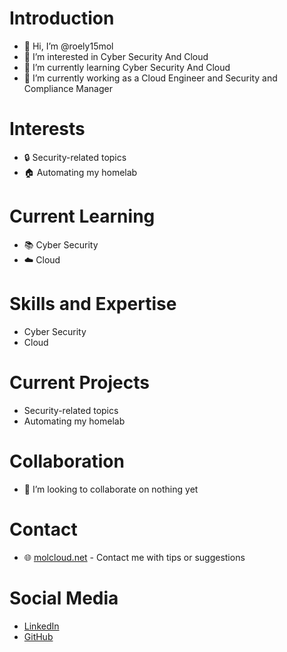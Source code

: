 # Introduction
- 👋 Hi, I’m @roely15mol
- 👀 I’m interested in Cyber Security And Cloud
- 🌱 I’m currently learning Cyber Security And Cloud
- 💼 I’m currently working as a Cloud Engineer and Security and Compliance Manager

# Interests
- 🔒 Security-related topics
- 🏠 Automating my homelab

# Current Learning
- 📚 Cyber Security
- ☁️ Cloud

# Skills and Expertise
- Cyber Security
- Cloud

# Current Projects
- Security-related topics
- Automating my homelab

# Collaboration
- 💞️ I’m looking to collaborate on nothing yet

# Contact
- 🌐 [molcloud.net](https://molcloud.net) - Contact me with tips or suggestions

# Social Media
- [LinkedIn](https://www.linkedin.com/in/roelof-mol-520931100/)
- [GitHub](https://github.com/roely15mol)

<!---
roely15mol/roely15mol is a ✨ special ✨ repository because its `README.md` (this file) appears on your GitHub profile.
You can click the Preview link to take a look at your changes.
--->
